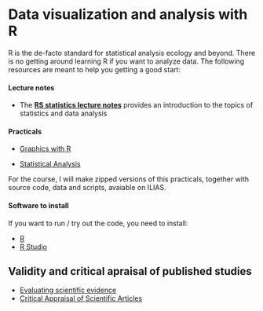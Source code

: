 # Data visualization and analysis with R

R is the de-facto standard for statistical analysis ecology and beyond. There is no getting around learning R if you want to analyze data. The following resources are meant to help you getting a good start:

#### Lecture notes

* The **[RS statistics lecture notes](https://www.dropbox.com/s/s38ge7pjgf55qs1/EssentialStatistics.pdf?dl=0)** provides an introduction to the topics of statistics and data analysis


#### Practicals

* [Graphics with R](https://github.com/florianhartig/ResearchSkills/blob/master/Labs/Statistics/Practicals/GraphicsInR/Rgraphics.md)

* [Statistical Analysis](https://github.com/florianhartig/ResearchSkills/blob/master/Labs/Statistics/Practicals/StatisticalAnalysisInR/Statistics.md)

For the course, I will make zipped versions of this practicals, together with source code, data and scripts, avaiable on ILIAS.

#### Software to install

If you want to run / try out the code, you need to install: 

* [R](https://cran.r-project.org/)
* [R Studio](https://www.rstudio.com/products/rstudio/download/)

## Validity and critical apraisal of published studies 

* [Evaluating scientific evidence](https://ecologyisnotadirtyword.com/2016/02/04/evaluating-scientific-evidence/)
* [Critical Appraisal of Scientific Articles](http://www.ncbi.nlm.nih.gov/pmc/articles/PMC2696241/)



